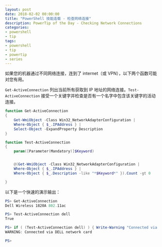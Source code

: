 ```yaml
---
layout: post
date: 2018-02-02 00:00:00
title: "PowerShell 技能连载 - 检查网络连接"
description: PowerTip of the Day - Checking Network Connections
categories:
- powershell
- tip
tags:
- powershell
- tip
- powertip
- series
---
```

如果您的机器通过不同网络连接，连到了 internet（或 VPN），以下两个函数可能对您有用。

`Get-ActiveConnection` 列出当前所有获取到 IP 地址的网络连接。`Test-ActiveConnection` 接受一个关键字并检查是否有一个名字中包含该关键字的活动连接。

```powershell
function Get-ActiveConnection
{
    Get-WmiObject -Class Win32_NetworkAdapterConfiguration |
    Where-Object { $_.IPAddress } |
    Select-Object -ExpandProperty Description
}

function Test-ActiveConnection
{
    param([Parameter(Mandatory)]$Keyword)


    @(Get-WmiObject -Class Win32_NetworkAdapterConfiguration |
    Where-Object { $_.IPAddress } |
    Where-Object { $_.Description -like "*$Keyword*" }).Count -gt 0

}
```

以下是一个快速的演示输出：

```powershell
PS> Get-ActiveConnection
Dell Wireless 1820A 802.11ac

PS> Test-ActiveConnection dell
True

PS> if ( (Test-ActiveConnection dell) ) { Write-Warning "Connected via DELL network card" }
WARNING: Connected via DELL network card

PS>
```

<!--本文国际来源：[Checking Network Connections](http://community.idera.com/powershell/powertips/b/tips/posts/checking-network-connections)-->
